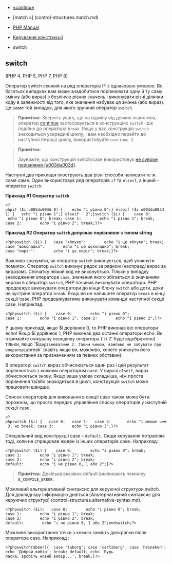 - [«continue](control-structures.continue.md)
- [match »] (control-structures.match.md)

- [PHP Manual](index.md)
- [Керування конструкції](language.control-structures.md)
- switch

## switch

(PHP 4, PHP 5, PHP 7, PHP 8)

Оператор switch схожий на ряд операторів IF з однаковою умовою. Во
багатьох випадках вам може знадобитися порівнювати одну й ту саму змінну
(або вираз) з безліччю різних значень і виконувати різні
ділянки коду в залежності від того, яке значення набуває ця
змінна (або вираз). Це саме той випадок, для якого зручний
оператор `switch`.

> **Примітка**: Зверніть увагу, що на відміну від деяких інших
> мов, оператор [continue](control-structures.continue.md)
> застосовується в конструкціях `switch` і діє подібно до оператора
> `break`. Якщо у вас конструкція `switch` знаходиться усередині циклу, і вам
> необхідно перейти до наступної ітерації циклу, використовуйте
> `continue 2`.

> **Примітка**:
>
> Зауважте, що конструкція switch/case використовує [не суворе порівняння
> (u003du003d)](types.comparisons.md#types.comparisions-loose).

Наступні два приклади ілюструють два різні способи написати те ж саме
саме. Один використовує ряд операторів `if` та `elseif`, а інший -
оператор `switch`:

**Приклад #1 Оператор `switch`**

`<?phpif ($i u003du003d 0) {    echo "i рівно 0";} elseif ($i u003du003d 1) {   echo "i рівно 1";} elseif   2";}switch ($i) {    case 0:        echo "i рівно 0"; break; case 1:        echo "i рівно 1"; break; case 2:        echo "i рівно 2"; break;}?> `

**Приклад #2 Оператор `switch` допускає порівняння з типом string**

`<?phpswitch ($i) {   case "яблуко":        echo "i це яблуко"; break; case "шоколадка":        echo "i це шоколадка"; break; case "пиріг":        echo "i це пиріг"; break;}?> `

Важливо зрозуміти, як оператор `switch` виконується, щоб уникнути помилок.
Оператор `switch` виконує рядок за рядком (насправді вираз
за виразом). Спочатку ніякий код не виконується. Тільки у випадку
знаходження оператора `case`, значення якого збігається зі значенням
вирази в операторі `switch`, PHP починає виконувати оператори. PHP
продовжує виконувати оператори до кінця блоку `switch` або доти,
доки не зустріне оператор `break`. Якщо ви не напишете оператор `break`
в кінці секції case, PHP продовжуватиме виконувати команди наступної
секції case. Наприклад:

`<?phpswitch ($i) {    case 0:        echo "i рівно 0"; case 1:        echo "i рівно 1"; case 2:        echo "i рівно 2";}?> `

У цьому прикладі, якщо $i дорівнює 0, то PHP виконає всі оператори echo!
Якщо $i дорівнює 1, PHP виконає два останні оператори echo. Ви
отримайте очікувану поведінку оператора ('i і 2' буде відображено)
тільки, якщо `$i` дорівнюватиме 2. Таким чином, важливо не забувати про
операторів `break` (навіть якщо ви, можливо, хочете уникнути його
використання за призначенням за певних обставин).

В операторі `switch` вираз обчислюється один раз і цей результат
порівнюється з кожним оператором case. У виразі `elseif`, вираз
обчислюється знову. Якщо ваша умова складніша, ніж проста
порівняння та/або знаходиться в циклі, конструкція `switch` може працювати
швидше.

Список операторів для виконання в секції case також може бути порожнім,
що просто передає управління списку операторів у наступній секції
case.

` <?phpswitch ($i) {   case 0:   case 1:   case 2:       echo "i менше чем 3, но break; case 3:        echo "i рівно 3";}?> `

Спеціальний вид конструкції case – `default`. Сюди керування потрапляє
тоді, коли не спрацював жоден із інших операторів case. Наприклад:

`<?phpswitch ($i) {    case 0:        echo "i рівно 0"; break; case 1:        echo "i рівно 1"; break; case 2:        echo "i рівно 2"; break; default:       echo "i не рівно 0, 1 або 2";}?> `

> **Примітка**: Декілька вказівок default викликають помилку
> **`E_COMPILE_ERROR`**.

Можливий альтернативний синтаксис для керуючої структури switch. Для
докладнішу інформацію дивіться [Альтернативний синтаксис для
керуючих структур] (control-structures.alternative-syntax.md).

`<?phpswitch ($i):   case 0:        echo "і рівно 0"; break; case 1:        echo "i рівно 1"; break; case 2:        echo "i рівно 2"; break; default:        echo "i не рівно 0, 1 або 2";endswitch;?> `

Можливе використання точки з комою замість двокрапки після оператора
case. Наприклад :

`<?phpswitch($beer){  case 'tuborg'; case 'carlsberg'; case 'heineken'; echo 'Добрий вибір'; break; default; echo 'Будь ласка, зробіть новий вибір...'; break;}?> `
